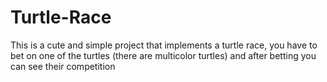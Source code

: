 # Turtle-Race
This is a cute and simple project that implements a turtle race, you have to bet on one of the turtles (there are multicolor turtles) and after betting you can see their competition
